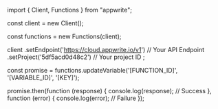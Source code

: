 import { Client, Functions } from "appwrite";

const client = new Client();

const functions = new Functions(client);

client
    .setEndpoint('https://cloud.appwrite.io/v1') // Your API Endpoint
    .setProject('5df5acd0d48c2') // Your project ID
;

const promise = functions.updateVariable('[FUNCTION_ID]', '[VARIABLE_ID]', '[KEY]');

promise.then(function (response) {
    console.log(response); // Success
}, function (error) {
    console.log(error); // Failure
});